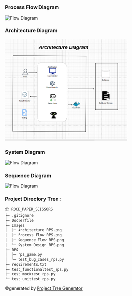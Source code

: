 
### Process Flow Diagram

<img src="Images/Process Flow RPS.png" alt="Flow Diagram" width="400"/>


### Architecture Diagram

<img src="Images/Architecture_RPS.png" alt="Flow Diagram" width="400"/>

### System Diagram

<img src="Images/System Design_RPS.png" alt="Flow Diagram" width="400"/>


### Sequence Diagram

<img src="Images/Sequence_Design_RPS.png" alt="Flow Diagram" width="400"/>

### Project Directory Tree :

```
📦 ROCK_PAPER_SCISSORS
├─ .gitignore
├─ Dockerfile
├─ Images
│  ├─ Architecture_RPS.png
│  ├─ Process_Flow_RPS.png
│  ├─ Sequence_Flow_RPS.png
│  └─ System_Design_RPS.png
├─ RPS
│  ├─ rps_game.py
│  └─ test_bug_cases_rps.py
├─ requirements.txt
├─ test_functionaltest_rps.py
├─ test_mocktest_rps.py
└─ test_unittest_rps.py
```
©generated by [Project Tree Generator](https://woochanleee.github.io/project-tree-generator)
